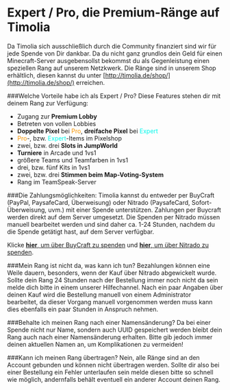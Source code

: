 # Expert / Pro, die Premium-Ränge auf Timolia
Da Timolia sich ausschließlich durch die Community finanziert sind wir für jede Spende von Dir dankbar. Da du nicht ganz grundlos dein
Geld für einen Minecraft-Server ausgebensollst bekommst du als Gegenleistung einen speziellen Rang auf unserem Netzkwerk.
Die Ränge sind in unserem Shop erhältlich, diesen kannst du unter [http://timolia.de/shop/](http://timolia.de/shop/) erreichen.

###Welche Vorteile habe ich als Expert / Pro?
Diese Features stehen dir mit deinem Rang zur Verfügung:

- Zugang zur <strong>Premium Lobby</strong>
- Betreten von vollen Lobbies 
- <strong>Doppelte Pixel</strong> bei <span style="color:#F99500">Pro</span>, <strong>dreifache Pixel</strong> bei <span style="color:#00F9EC">Expert</span>
- <span style="color:#F99500">Pro</span>-, bzw. <span style="color:#00F9EC">Expert</span>-Items im Pixelshop
- zwei, bzw. drei <strong>Slots in JumpWorld</strong>
- <strong>Turniere</strong> in Arcade und 1vs1
- größere Teams und Teamfarben in 1vs1
- drei, bzw. fünf Kits in 1vs1
- zwei, bzw. drei <strong>Stimmen beim Map-Voting-System</strong>
- Rang im TeamSpeak-Server

###Die Zahlungsmöglichkeiten:
Timolia kannst du entweder per BuyCraft (PayPal, PaysafeCard, Überweisung) oder Nitrado (PaysafeCard, Sofort-Überweisung, uvm.) mit einer Spende
unterstützen. Zahlungen per Buycraft werden direkt auf dem Server umgesetzt. Die Spenden per Nitrado müssen manuell bearbeitet werden und sind 
daher ca. 1-24 Stunden, nachdem du die Spende getätigt hast, auf dem Server verfügbar.

Klicke [<strong>hier</strong>, um über BuyCraft zu spenden](http://shop.timolia.de/) und [<strong>hier</strong>, um über Nitrado zu spenden](https://www.timolia.de/spenden-ueber-nitrado/).

###Mein Rang ist nicht da, was kann ich tun?
Bezahlungen können eine Weile dauern, besonders, wenn der Kauf über Nitrado abgewickelt wurde. Sollte dein Rang 24 Stunden nach der Bestellung immer noch
nicht da sein melde dich bitte in einem unserer Hilfechannel. Nach ein paar Angaben über deinen Kauf wird die Bestellung manuell von einem Administrator bearbeitet,
da dieser Vorgang manuell vorgenommen werden muss kann dies ebenfalls ein paar Stunden in Anspruch nehmen.

###Behalte ich meinen Rang nach einer Namensänderung?
Da bei einer Spende nicht nur Name, sondern auch UUID gespeichert werden bleibt dein Rang auch nach einer Namensänderung erhalten. 
Bitte gib jedoch immer deinen aktuellen Namen an, um Komplikationen zu vermeiden!

###Kann ich meinen Rang übertragen?
Nein, alle Ränge sind an den Account gebunden und können nicht übertragen werden. Sollte dir also bei einer Bestellung ein Fehler unterlaufen sein
melde diesen bitte so schnell wie möglich, andernfalls behält eventuell ein anderer Account deinen Rang.